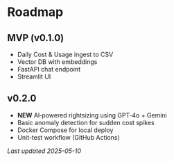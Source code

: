 # Roadmap

## MVP (v0.1.0)
- Daily Cost & Usage ingest to CSV
- Vector DB with embeddings
- FastAPI chat endpoint
- Streamlit UI

## v0.2.0
- **NEW** AI‑powered rightsizing using GPT‑4o + Gemini
- Basic anomaly detection for sudden cost spikes
- Docker Compose for local deploy
- Unit-test workflow (GitHub Actions)

*Last updated 2025-05-10*
